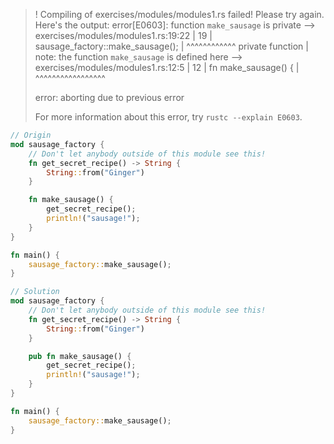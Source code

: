 >! Compiling of exercises/modules/modules1.rs failed! Please try again. Here's the output:
>error[E0603]: function `make_sausage` is private
>  --> exercises/modules/modules1.rs:19:22
>   |
>19 |     sausage_factory::make_sausage();
>   |                      ^^^^^^^^^^^^ private function
>   |
>note: the function `make_sausage` is defined here
>  --> exercises/modules/modules1.rs:12:5
>   |
>12 |     fn make_sausage() {
>   |     ^^^^^^^^^^^^^^^^^
>
>error: aborting due to previous error
>
>For more information about this error, try `rustc --explain E0603`.

```rust
// Origin
mod sausage_factory {
    // Don't let anybody outside of this module see this!
    fn get_secret_recipe() -> String {
        String::from("Ginger")
    }

    fn make_sausage() {
        get_secret_recipe();
        println!("sausage!");
    }
}

fn main() {
    sausage_factory::make_sausage();
}

```

```rust
// Solution
mod sausage_factory {
    // Don't let anybody outside of this module see this!
    fn get_secret_recipe() -> String {
        String::from("Ginger")
    }

    pub fn make_sausage() {
        get_secret_recipe();
        println!("sausage!");
    }
}

fn main() {
    sausage_factory::make_sausage();
}

```